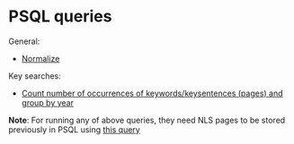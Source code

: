 # PSQL queries

General:

* [Normalize](./normalize.md) 

Key searches:
* [Count number of occurrences of keywords/keysentences (pages) and group by year](./keysearch_by_year.md)

**Note**: For running any of above queries, they need NLS pages to be stored previously in PSQL using [this query](../nls/write_pages_df_psql.md)


